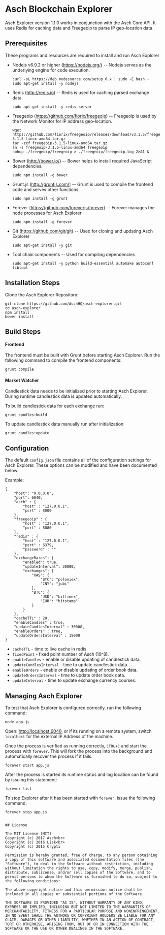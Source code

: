 # Asch Blockchain Explorer

Asch Explorer version 1.1.0 works in conjunction with the Asch Core API. It uses Redis for caching data and Freegeoip to parse IP geo-location data.


## Prerequisites

These programs and resources are required to install and run Asch Explorer

- Nodejs v6.9.2 or higher (<https://nodejs.org/>) -- Nodejs serves as the underlying engine for code execution.

  ```
  curl -sL https://deb.nodesource.com/setup_6.x | sudo -E bash -
  sudo apt-get install -y nodejs
  ```

- Redis (<http://redis.io>) -- Redis is used for caching parsed exchange data.

  `sudo apt-get install -y redis-server`

- Freegeoip (<https://github.com/fiorix/freegeoip>) -- Freegeoip is used by the Network Monitor for IP address geo-location.

  ```
  wget https://github.com/fiorix/freegeoip/releases/download/v3.1.5/freegeoip-3.1.5-linux-amd64.tar.gz
  tar -zxf freegeoip-3.1.5-linux-amd64.tar.gz
  ln -s freegeoip-3.1.5-linux-amd64 freegeoip
  nohup ./freegeoip/freegeoip > ./freegeoip/freegeoip.log 2>&1 &
  ```

- Bower (<http://bower.io/>) -- Bower helps to install required JavaScript dependencies.

  `sudo npm install -g bower`

- Grunt.js (<http://gruntjs.com/>) -- Grunt is used to compile the frontend code and serves other functions.

  `sudo npm install -g grunt`

- Forever (<https://github.com/foreverjs/forever>) -- Forever manages the node processes for Asch Explorer

  `sudo npm install -g forever`

- Git (<https://github.com/git/git>) -- Used for cloning and updating Asch Explorer

  `sudo apt-get install -y git`

- Tool chain components -- Used for compiling dependencies

  `sudo apt-get install -y python build-essential automake autoconf libtool`

## Installation Steps

Clone the Asch Explorer Repository:

```
git clone https://github.com/AschHQ/asch-explorer.git
cd asch-explorer
npm install
bower install
```

## Build Steps

#### Frontend
 The frontend must be built with Grunt before starting Asch Explorer. Run the following command to compile the frontend components:

`grunt compile`

#### Market Watcher
 Candlestick data needs to be initialized prior to starting Asch Explorer. During runtime candlestick data is updated automatically.

To build candlestick data for each exchange run:

`grunt candles:build`

To update candlestick data manually run after initialization:

`grunt candles:update`

## Configuration

The default `config.json` file contains all of the configuration settings for Asch Explorer. These options can be modified and have been documented below.

Example:

```
{
    "host": "0.0.0.0",
    "port": 6040,
    "asch" : {
        "host" : "127.0.0.1",
        "port" : 8000
    },
    "freegeoip" : {
        "host" : "127.0.0.1",
        "port" : 8080
    },
    "redis" : {
        "host" : "127.0.0.1",
        "port" : 6379,
        "password" : ""
    },
    "exchangeRates": {
        "enabled": true,
        "updateInterval": 30000,
        "exchanges": {
            "XAS": {
                "BTC": "poloniex",
                "CNY": "jubi"
            },
            "BTC": {
                "USD": "bitfinex",
                "EUR": "bitstamp"
            }
        }
    },
    "cacheTTL" : 20,
    "enableCandles" : true,
    "updateCandlesInterval" : 30000,
    "enableOrders" : true,
    "updateOrdersInterval" : 15000
}
```

- `cacheTTL` - time to live cache in redis.
- `fixedPoint` - fixed point number of Asch (10^8).
- `enableCandles` - enable or disable updating of candlestick data.
- `updateCandlesInterval` - time to update candlestick data.
- `enableOrders` - enable or disable updating of order book data.
- `updateOrdersInterval` - time to update order book data.
- `updateInterval` - time to update exchange currency courses.


## Managing Asch Explorer

To test that Asch Explorer is configured correctly, run the following command:

`node app.js`

Open: <http://localhost:6040>, or if its running on a remote system, switch `localhost` for the external IP Address of the machine.

Once the process is verified as running correctly, `CTRL+C` and start the process with `forever`. This will fork the process into the background and automatically recover the process if it fails.

`forever start app.js`

After the process is started its runtime status and log location can be found by issuing this statement:

`forever list`

To stop Explorer after it has been started with `forever`, issue the following command:

`forever stop app.js`


```

## License

The MIT License (MIT)
Copyright (c) 2017 Asch<br>
Copyright (c) 2016 Lisk<br>
Copyright (c) 2015 Crypti

Permission is hereby granted, free of charge, to any person obtaining a copy of this software and associated documentation files (the "Software"), to deal in the Software without restriction, including without limitation the rights to use, copy, modify, merge, publish, distribute, sublicense, and/or sell copies of the Software, and to permit persons to whom the Software is furnished to do so, subject to the following conditions:

The above copyright notice and this permission notice shall be included in all copies or substantial portions of the Software.

THE SOFTWARE IS PROVIDED "AS IS", WITHOUT WARRANTY OF ANY KIND, EXPRESS OR IMPLIED, INCLUDING BUT NOT LIMITED TO THE WARRANTIES OF MERCHANTABILITY, FITNESS FOR A PARTICULAR PURPOSE AND NONINFRINGEMENT. IN NO EVENT SHALL THE AUTHORS OR COPYRIGHT HOLDERS BE LIABLE FOR ANY CLAIM, DAMAGES OR OTHER LIABILITY, WHETHER IN AN ACTION OF CONTRACT, TORT OR OTHERWISE, ARISING FROM, OUT OF OR IN CONNECTION WITH THE SOFTWARE OR THE USE OR OTHER DEALINGS IN THE SOFTWARE.
